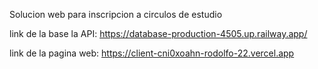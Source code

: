 Solucion web para inscripcion a circulos de estudio

link de la base la API:
https://database-production-4505.up.railway.app/

link de la pagina web:
https://client-cni0xoahn-rodolfo-22.vercel.app